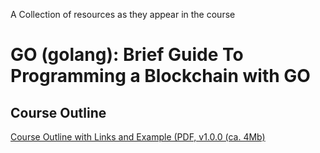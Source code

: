 A Collection of resources as they appear in the course
# GO (golang): Brief Guide To Programming a Blockchain with GO

## Course Outline
[Course Outline with Links and Example (PDF, v1.0.0 (ca. 4Mb)](https://github.com/Educational-Coding-Examples-Exercises/Brief-Guide-To-Programming-a-Blockchain-with-GO/raw/main/docs/GO%20(golang)%20A%20Brief%20Guide%20To%20Programming%20Blockchain%20with%20GO%20-%20Course%20Outline.pdf)

